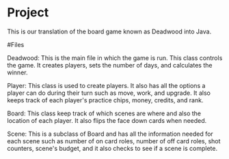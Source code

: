 # Project
This is our translation of the board game known as Deadwood into Java.

#Files

Deadwood: This is the main file in which the game is run. This class controls the game. It creates players,
sets the number of days, and calculates the winner.

Player: This class is used to create players. It also has all the options a player can do during their turn such as
move, work, and upgrade. It also keeps track of each player's practice chips, money, credits, and rank.

Board: This class keep track of which scenes are where and also the location of each player. It also flips the
face down cards when needed.

Scene: This is a subclass of Board and has all the information needed for each scene such as number of on card roles, number of
off card roles, shot counters, scene's budget, and it also checks to see if a scene is complete.
